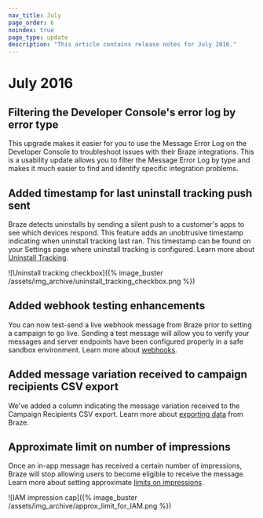 ```yaml
---
nav_title: July
page_order: 6
noindex: true
page_type: update
description: "This article contains release notes for July 2016."
---
```


# July 2016

## Filtering the Developer Console's error log by error type

This upgrade makes it easier for you to use the Message Error Log on the Developer Console to troubleshoot issues with their Braze integrations. This is a usability update allows you to filter the Message Error Log by type and makes it much easier to find and identify specific integration problems.

## Added timestamp for last uninstall tracking push sent

Braze detects uninstalls by sending a silent push to a customer's apps to see which devices respond. This feature adds an unobtrusive timestamp indicating when uninstall tracking last ran. This timestamp can be found on your Settings page where uninstall tracking is configured. Learn more about [Uninstall Tracking]({{site.baseurl}}/user_guide/analytics/tracking/uninstall_tracking).

![Uninstall tracking checkbox]({% image_buster /assets/img_archive/uninstall_tracking_checkbox.png %})

## Added webhook testing enhancements

You can now test-send a live webhook message from Braze prior to setting a campaign to go live. Sending a test message will allow you to verify your messages and server endpoints have been configured properly in a safe sandbox environment. Learn more about [webhooks]({{site.baseurl}}/user_guide/message_building_by_channel/webhooks/creating_a_webhook/#creating-a-webhook).

## Added message variation received to campaign recipients CSV export

We've added a column indicating the message variation received to the Campaign Recipients CSV export. Learn more about [exporting data]({{site.baseurl}}/user_guide/data/export_braze_data/) from Braze.

## Approximate limit on number of impressions

Once an in-app message has received a certain number of impressions, Braze will stop allowing users to become eligible to receive the message. Learn more about setting approximate [limits on impressions]({{site.baseurl}}/user_guide/engagement_tools/campaigns/testing_and_more/rate-limiting/#setting-a-max-impression-cap).

![IAM impression cap]({% image_buster /assets/img_archive/approx_limit_for_IAM.png %})

